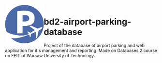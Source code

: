 <img align="left" src="https://github.com/adamnapieralski/bd2-airport-parking-database/blob/master/airport_parking_site/parking_app/static/parking_app/favicon.png" title="ParkingApp" alt="ParkingApp" width="128" height="128">

# bd2-airport-parking-database

Project of the database of airport parking and web application for it's management and reporting. Made on Databases 2 course on FEIT of Warsaw University of Technology.
